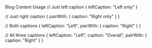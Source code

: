 Blog Content Usage 
// Just left caption
{ leftCaption: "Left only" }

// Just right caption
{ pairWith: { caption: "Right only" } }

// Both captions
{ leftCaption: "Left", pairWith: { caption: "Right" } }

// All three captions
{ leftCaption: "Left", caption: "Overall", pairWith: { caption: "Right" } }
